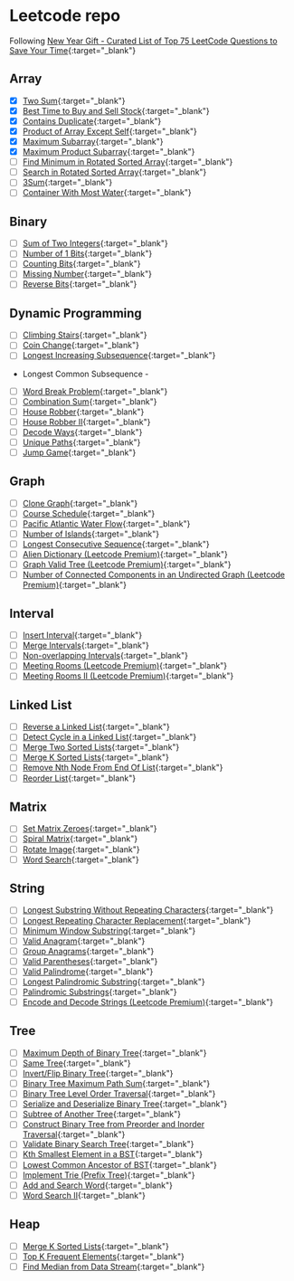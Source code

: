 # Leetcode repo
Following [New Year Gift - Curated List of Top 75 LeetCode Questions to Save Your Time](https://www.teamblind.com/post/New-Year-Gift---Curated-List-of-Top-75-LeetCode-Questions-to-Save-Your-Time-OaM1orEU/){:target="_blank"}

## Array

- [x] [Two Sum](https://leetcode.com/problems/two-sum/){:target="_blank"}
- [x] [Best Time to Buy and Sell Stock](https://leetcode.com/problems/best-time-to-buy-and-sell-stock/){:target="_blank"}
- [x] [Contains Duplicate](https://leetcode.com/problems/contains-duplicate/){:target="_blank"}
- [x] [Product of Array Except Self](https://leetcode.com/problems/product-of-array-except-self/){:target="_blank"}
- [x] [Maximum Subarray](https://leetcode.com/problems/maximum-subarray/){:target="_blank"}
- [x] [Maximum Product Subarray](https://leetcode.com/problems/maximum-product-subarray/){:target="_blank"}
- [ ] [Find Minimum in Rotated Sorted Array](https://leetcode.com/problems/find-minimum-in-rotated-sorted-array/){:target="_blank"}
- [ ] [Search in Rotated Sorted Array](https://leetcode.com/problems/search-in-rotated-sorted-array/){:target="_blank"}
- [ ] [3Sum](https://leetcode.com/problems/3sum/){:target="_blank"}
- [ ] [Container With Most Water](https://leetcode.com/problems/container-with-most-water/){:target="_blank"}

## Binary

- [ ] [Sum of Two Integers](https://leetcode.com/problems/sum-of-two-integers/){:target="_blank"}
- [ ] [Number of 1 Bits](https://leetcode.com/problems/number-of-1-bits/){:target="_blank"}
- [ ] [Counting Bits](https://leetcode.com/problems/counting-bits/){:target="_blank"}
- [ ] [Missing Number](https://leetcode.com/problems/missing-number/){:target="_blank"}
- [ ] [Reverse Bits](https://leetcode.com/problems/reverse-bits/){:target="_blank"}

## Dynamic Programming

- [ ] [Climbing Stairs](https://leetcode.com/problems/climbing-stairs/){:target="_blank"}
- [ ] [Coin Change](https://leetcode.com/problems/coin-change/){:target="_blank"}
- [ ] [Longest Increasing Subsequence](https://leetcode.com/problems/longest-increasing-subsequence/){:target="_blank"}
- Longest Common Subsequence -
- [ ] [Word Break Problem](https://leetcode.com/problems/word-break/){:target="_blank"}
- [ ] [Combination Sum](https://leetcode.com/problems/combination-sum-iv/){:target="_blank"}
- [ ] [House Robber](https://leetcode.com/problems/house-robber/){:target="_blank"}
- [ ] [House Robber II](https://leetcode.com/problems/house-robber-ii/){:target="_blank"}
- [ ] [Decode Ways](https://leetcode.com/problems/decode-ways/){:target="_blank"}
- [ ] [Unique Paths](https://leetcode.com/problems/unique-paths/){:target="_blank"}
- [ ] [Jump Game](https://leetcode.com/problems/jump-game/){:target="_blank"}

## Graph

- [ ] [Clone Graph](https://leetcode.com/problems/clone-graph/){:target="_blank"}
- [ ] [Course Schedule](https://leetcode.com/problems/course-schedule/){:target="_blank"}
- [ ] [Pacific Atlantic Water Flow](https://leetcode.com/problems/pacific-atlantic-water-flow/){:target="_blank"}
- [ ] [Number of Islands](https://leetcode.com/problems/number-of-islands/){:target="_blank"}
- [ ] [Longest Consecutive Sequence](https://leetcode.com/problems/longest-consecutive-sequence/){:target="_blank"}
- [ ] [Alien Dictionary (Leetcode Premium)](https://leetcode.com/problems/alien-dictionary/){:target="_blank"}
- [ ] [Graph Valid Tree (Leetcode Premium)](https://leetcode.com/problems/graph-valid-tree/){:target="_blank"}
- [ ] [Number of Connected Components in an Undirected Graph (Leetcode Premium)](https://leetcode.com/problems/number-of-connected-components-in-an-undirected-graph/){:target="_blank"}

## Interval

- [ ] [Insert Interval](https://leetcode.com/problems/insert-interval/){:target="_blank"}
- [ ] [Merge Intervals](https://leetcode.com/problems/merge-intervals/){:target="_blank"}
- [ ] [Non-overlapping Intervals](https://leetcode.com/problems/non-overlapping-intervals/){:target="_blank"}
- [ ] [Meeting Rooms (Leetcode Premium)](https://leetcode.com/problems/meeting-rooms/){:target="_blank"}
- [ ] [Meeting Rooms II (Leetcode Premium)](https://leetcode.com/problems/meeting-rooms-ii/){:target="_blank"}

## Linked List

- [ ] [Reverse a Linked List](https://leetcode.com/problems/reverse-linked-list/){:target="_blank"}
- [ ] [Detect Cycle in a Linked List](https://leetcode.com/problems/linked-list-cycle/){:target="_blank"}
- [ ] [Merge Two Sorted Lists](https://leetcode.com/problems/merge-two-sorted-lists/){:target="_blank"}
- [ ] [Merge K Sorted Lists](https://leetcode.com/problems/merge-k-sorted-lists/){:target="_blank"}
- [ ] [Remove Nth Node From End Of List](https://leetcode.com/problems/remove-nth-node-from-end-of-list/){:target="_blank"}
- [ ] [Reorder List](https://leetcode.com/problems/reorder-list/){:target="_blank"}

## Matrix

- [ ] [Set Matrix Zeroes](https://leetcode.com/problems/set-matrix-zeroes/){:target="_blank"}
- [ ] [Spiral Matrix](https://leetcode.com/problems/spiral-matrix/){:target="_blank"}
- [ ] [Rotate Image](https://leetcode.com/problems/rotate-image/){:target="_blank"}
- [ ] [Word Search](https://leetcode.com/problems/word-search/){:target="_blank"}

## String

- [ ] [Longest Substring Without Repeating Characters](https://leetcode.com/problems/longest-substring-without-repeating-characters/){:target="_blank"}
- [ ] [Longest Repeating Character Replacement](https://leetcode.com/problems/longest-repeating-character-replacement/){:target="_blank"}
- [ ] [Minimum Window Substring](https://leetcode.com/problems/minimum-window-substring/){:target="_blank"}
- [ ] [Valid Anagram](https://leetcode.com/problems/valid-anagram/){:target="_blank"}
- [ ] [Group Anagrams](https://leetcode.com/problems/group-anagrams/){:target="_blank"}
- [ ] [Valid Parentheses](https://leetcode.com/problems/valid-parentheses/){:target="_blank"}
- [ ] [Valid Palindrome](https://leetcode.com/problems/valid-palindrome/){:target="_blank"}
- [ ] [Longest Palindromic Substring](https://leetcode.com/problems/longest-palindromic-substring/){:target="_blank"}
- [ ] [Palindromic Substrings](https://leetcode.com/problems/palindromic-substrings/){:target="_blank"}
- [ ] [Encode and Decode Strings (Leetcode Premium)](https://leetcode.com/problems/encode-and-decode-strings/){:target="_blank"}

## Tree

- [ ] [Maximum Depth of Binary Tree](https://leetcode.com/problems/maximum-depth-of-binary-tree/){:target="_blank"}
- [ ] [Same Tree](https://leetcode.com/problems/same-tree/){:target="_blank"}
- [ ] [Invert/Flip Binary Tree](https://leetcode.com/problems/invert-binary-tree/){:target="_blank"}
- [ ] [Binary Tree Maximum Path Sum](https://leetcode.com/problems/binary-tree-maximum-path-sum/){:target="_blank"}
- [ ] [Binary Tree Level Order Traversal](https://leetcode.com/problems/binary-tree-level-order-traversal/){:target="_blank"}
- [ ] [Serialize and Deserialize Binary Tree](https://leetcode.com/problems/serialize-and-deserialize-binary-tree/){:target="_blank"}
- [ ] [Subtree of Another Tree](https://leetcode.com/problems/subtree-of-another-tree/){:target="_blank"}
- [ ] [Construct Binary Tree from Preorder and Inorder Traversal](https://leetcode.com/problems/construct-binary-tree-from-preorder-and-inorder-traversal/){:target="_blank"}
- [ ] [Validate Binary Search Tree](https://leetcode.com/problems/validate-binary-search-tree/){:target="_blank"}
- [ ] [Kth Smallest Element in a BST](https://leetcode.com/problems/kth-smallest-element-in-a-bst/){:target="_blank"}
- [ ] [Lowest Common Ancestor of BST](https://leetcode.com/problems/lowest-common-ancestor-of-a-binary-search-tree/){:target="_blank"}
- [ ] [Implement Trie (Prefix Tree)](https://leetcode.com/problems/implement-trie-prefix-tree/){:target="_blank"}
- [ ] [Add and Search Word](https://leetcode.com/problems/add-and-search-word-data-structure-design/){:target="_blank"}
- [ ] [Word Search II](https://leetcode.com/problems/word-search-ii/){:target="_blank"}

## Heap

- [ ] [Merge K Sorted Lists](https://leetcode.com/problems/merge-k-sorted-lists/){:target="_blank"}
- [ ] [Top K Frequent Elements](https://leetcode.com/problems/top-k-frequent-elements/){:target="_blank"}
- [ ] [Find Median from Data Stream](https://leetcode.com/problems/find-median-from-data-stream/){:target="_blank"}

